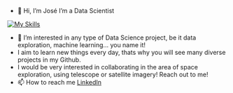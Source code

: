 - 👋 Hi, I’m José I’m a Data Scientist  

[![My Skills](https://skillicons.dev/icons?i=py,aws,azure,pytorch,tensorflow,git,flask,postgres,grafana,linux,raspberrypi,docker)](https://skillicons.dev)  


- 👀 I’m interested in any type of Data Science project, be it data exploration, machine learning... you name it!
-  I aim to learn new things every day, thats why you will see many diverse projects in my Github. 
-  I would be very interested in collaborating in the area of space exploration, using telescope or satellite imagery! Reach out to me!
- 📫 How to reach me 
  [LinkedIn](https://www.linkedin.com/in/jose-sabater)

<!---
ertotis/ertotis is a ✨ special ✨ repository because its `README.md` (this file) appears on your GitHub profile.
You can click the Preview link to take a look at your changes.
--->
